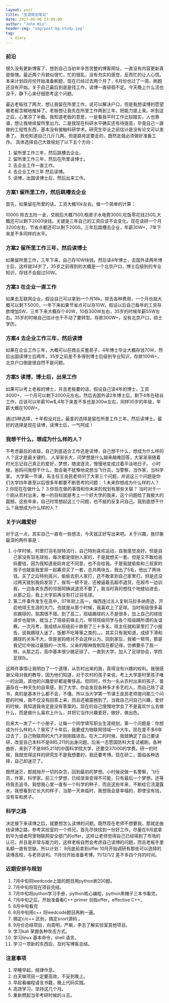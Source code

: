 ```yaml
---
layout: post
title: "生涯规划笔记"
date: 2017-06-06 23:00:00
author: "John Niu"
header-img: "img/post-bg-study.jpg" 
tag:
  - diary
---
```


### 前沿
很久没有更新博客了，想到自己当初辛辛苦苦整的博客网址，一直没有内容更新真是惭愧。最近两个月貌似很忙，忙的很乱，没有充实的感觉，反而忙的让人心慌。本来计划四月份开始准备刷题，现在已经过去两个月了，6月份也过了一周，刷题还没有开始。关于自己最后到底是找工作，读博一直徘徊不定。今天晚上什么活也没干，静下心来仔细思考这个问题。

最近老板找了两次，想让我留在所里工作，说可以解决户口，但是我想读博的愿望被老板含糊地推掉了。老板想让我先在所里工作两到三年，把能力提上来。听到这之后，心里凉了半截。我知道老板的意思，一是看我平时工作比较踏实，人也靠谱，想让我继续留所里出力。二是我现在科研水平确实还有待提高，毕竟自己一直做的工程性东西，基本没有接触科研学术。研究生毕业之前估计是没有论文可以发表了。
我也知道自己几斤几两。但是路肯定要走的，既然走就必须做好准备工作。
具体选择自己大致规划了以下五个方向：
1. 留所里工作三年，然后跳槽去企业。
2. 留所里工作三年，然后在所里读博士。
3. 去企业工作一直工作。
4. 去企业工作三年 然后读博。
5. 读博，出国读博士后，然后出来工作。

### 方案1 留所里工作，然后跳槽去企业

首先，如果留在所里的话，工资大概10k左右。做一个简单的计算：

10000 除去五险一金，交税后大概7500,租房子水电费3000,吃饭零花钱2500,大概还可以剩下2000块钱。关键是三年自己的工资应该不会变化。现在读研一个月3200左右，节省点都还可以剩下2000。三年后跳槽去企业，年薪30W+，7年下来差不多同样的水平。

### 方案2 留所里工作三年，然后读博士

如果留所里工作，三年下来，自己存10W块钱。然后读4年博士，去国外读两年博士后，这样就34岁了，35岁之前得到的大概是一个北京户口，博士后级别的专业知识，存钱不会超过50W。

### 方案3 在企业一直工作 

如果去互联网企业，假设自己可以拿到一个月16k，除去各种费用，一个月也就大概可以剩下5000，一年下来如果节省点可以存10W。假设以后自己每年的工资存款增加5W，三年下来大概存个40W，10存300W左右，35岁的时候年薪55W左右。35岁的时候自己估计也干不动了要转型。存款300W+，没有北京户口，硕士学历。

### 方案4 去企业工作三年，然后读博

如果在企业工作三年，大概可以在商丘买套房子，4年博士毕业大概存钱70W，然后出国读博士后两年，35岁之前差不多得到博士后级别专业知识，存款100W+，北京户口倒是很自然不是问题。

### 方案5 读博，博士后，出来工作

如果可以考上老板的博士，并且老板要的话，假设自己读4年的博士，工资4000+，一个月可以剩下2000元左右。然后去国外读2年博士后，剩下4年在硅谷工作，应该可以年薪10w$,4年下来差不多也是300w左右，同样35岁的年级，年薪大概在100W+。


通过5种选择，十年假设对比，最差的选择是留在所里工作三年，然后读博士。最好的选择是现在读博，读博士后，一气呵成！

### 我想干什么，想成为什么样的人？

不考虑最后的收益，自己到底适合工作还是读博，自己想干什么，想成为什么样的人？这才是最关键的。
人渐渐长大，问梦想是什么越来越难回答，大家渐渐随着时光忘记自己真正的爱好，梦想，随波逐流，慢慢地变成过着平淡地日子。
小时候，爸妈问我想干什么，我会毫不犹豫地说想当飞行员，当警察，当作家，当科学家。
大学第一节课，系主任王良民老师问了大家三个问题，并说这三个问题是你们大学四年甚至以后很多年都要不断思考的问题：
1.未来你想成为什么样的人？
2.你现在在做什么？
3.你现在做的事情和你未来的规划有那些关联？
当时对于一个刚从农村出来，唯一的目标就是考上一个好大学的我来，这个问题给了我极大的震撼。这些年来，自己时常想起这三个问题，也不挺的反复问自己。我到底想干什么？我想成为什么样的人？

### 关于兴趣爱好
对于这一点，其实自己一直有一些想法，今天就正好写出来吧。关于兴趣，我印象最深的两件事是：
1. 小学时候，村里打羽毛球特流行，自己特别喜欢运动，自我感觉良好。但是自己家没有羽毛球拍，每次都是借别人家的，于是就想买一套。但是又不敢给爸妈要钱，因为我知道爸妈肯定不同意，也不会给我。于是我就偷偷和三叔家的孩子也就是我堂哥一起筹资买了一套，总共两块五，我出了5毛，他出了两块钱。买了之后特别高兴，偷偷去别人家打，还不敢拿到自己家里打。但是还没过两天就别我妈发现了，挨骂一顿不说，还被逼着去超市退货，在超市一边训我，一边各卖东西的邻居阿姨说退货不要了，我当时真的想找个地缝钻进去，从那之后，我上大学前再没有打过羽毛球。
2. 第二件事件发生在高中，07年刚上高一，梅西连过五人复制马拉多纳奇迹，开启他球王生涯的大门，也就是从那个时候，我喜欢上了足球。当时班级很多喜欢踢球的，氛围很不错。到了高二，班级踢球的人不是很多，加上自己的球技进步也挺快，就当上了班级前锋主力，带领班级同学与各个班级踢所谓的友谊赛。一次月考，我成绩从班级前十跌倒了三十多名，班主任就和家里打了小报告，说我踢球入迷了，饭都不吃等等之类的。。。其实只有我知道，成绩下滑和踢球的关系不大，但是爸妈绝对不会这样认为。回到家后，我被一顿骂，那是我记忆中挨过最狠的一次骂，父亲的眼神我倒现在都记得，仿佛要杀了我一样。从那之后，高中基本很少踢足球了。一直到大学，加入了足球协会，学院足球队。

这两件事情让我明白了一个道理，从农村出来的我，真得没有兴趣的权利。我很感谢父母对我的教导，因为他们知道，对于农村的孩子来说，考上大学是村里孩子唯一的出路，其他的兴趣爱好都是奢侈品。但同时，作为一名从农村出来的孩子，普遍存在一种天生的自卑感，到了大学，你会发现各种多才多艺的人，而自己除了读书，真的是基本什么都不会，不懂。所以当大学第一节课王良民老师提问那三个问题的时候，我不仅没有回答上来，而且还被震撼到了。当我自己问自己兴趣，爱好的时候，我知道我肯定是没有答案的。现在的自己慢慢地学会了不是喜欢什么去做什么，而是做什么喜欢上什么，并把它当作兴趣爱好，做好，做出色。

后来大一发了一个小册子，让每一个同学填写职业生涯规划，第一个问题是：你想成为什么样的人？我写了十年后，我要成为物联网领域一个大牛。现在差不多6年过去了，自己物联网的大门才刚刚踏进去。在大二的时候，我就确定了自己要读研，改变自己本科不是985,211的出身问题。后来一志愿国防科大复试被刷，各种曲折，来到了不是985,211的中国科学院大学，还要交37000的学费。研一的时候，我就觉得这样的研究生不是我想要的，我还要考博。现在研二，面临各种选择，自己却迷茫了。

既然迷茫，那就抛开一切的杂念，回到最初的梦想。小时候说做一名警察，飞行员，作家，科学家。前三个梦想，已经渐渐变得不可能，只有最后一个梦想，还等待我去追寻。我想我心里一直有一个科学的种子，而且这些年来，不断给它浇灌露水，我想看到它长大的样子，当那一天来临时，我想我会是幸福的，即使没有钱，没有车和房子。

### 科学之路

决定接下来读博之后，就要想怎么读博的问题。既然现在老师不想要我，那就走曲线读博之路，参考实验室的一个师兄，首先尽快找到一份好工作，尽量在9月底拿到华为或者阿里物联网安全部门的offer，这样让老师觉得自己已经得到了市场的认可，并且是非常与能力的，这样老板自然会考虑自己读博的问题，而且老板手里名额一直有空缺。所以计划：
9月底前拿到offer 10月开始调研有那些可以选择的读博高校，与老师谈判。11月份开始准备考博。11/12/1/2 差不多四个月的时间。

### 近期安排与规划

1. 7月中旬将leedcode上面的题目用python刷200题。
2. 7月中旬将现在项目完结。
3. 7月中旬将python学习手册，python核心编程，python黑帽子三本书看完。
4. 7月中旬之后，开始准备看C++ primer 剑指offer，effective C++，
5. 8月中旬看完
6. 8月中旬用c++ 将leedcode题目再刷一遍。
7. 搞定c/c++ 区别，搞定snort源码 。
8. 9月份总结项目，向周明，严飙，李志了解实验室其他项目。
9. 学习kali 掌握各种攻击方式。
10. 学习linux 基本命令，shell 语言。
11. 学习一项新的东西后，及时写博客总结。

### 注意事项

1. 早睡早起，规律作息。
2. 白天做项目一定要高效，不妥到晚上。
3. 早起看编程语言书籍，晚上代码实践。
4. 高效学习，坚持这几个月。
5. 重新燃起当年考研时候的斗志。
